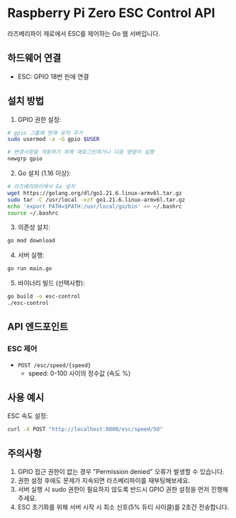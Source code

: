 # Raspberry Pi Zero ESC Control API

라즈베리파이 제로에서 ESC를 제어하는 Go 웹 서버입니다.

## 하드웨어 연결

- ESC: GPIO 18번 핀에 연결

## 설치 방법

1. GPIO 권한 설정:
```bash
# gpio 그룹에 현재 유저 추가
sudo usermod -a -G gpio $USER

# 변경사항을 적용하기 위해 재로그인하거나 다음 명령어 실행
newgrp gpio
```

2. Go 설치 (1.16 이상):
```bash
# 라즈베리파이에서 Go 설치
wget https://golang.org/dl/go1.21.6.linux-armv6l.tar.gz
sudo tar -C /usr/local -xzf go1.21.6.linux-armv6l.tar.gz
echo 'export PATH=$PATH:/usr/local/go/bin' >> ~/.bashrc
source ~/.bashrc
```

3. 의존성 설치:
```bash
go mod download
```

4. 서버 실행:
```bash
go run main.go
```

5. 바이너리 빌드 (선택사항):
```bash
go build -o esc-control
./esc-control
```

## API 엔드포인트

### ESC 제어
- `POST /esc/speed/{speed}`
  - speed: 0-100 사이의 정수값 (속도 %)

## 사용 예시

ESC 속도 설정:
```bash
curl -X POST "http://localhost:8000/esc/speed/50"
```

## 주의사항

1. GPIO 접근 권한이 없는 경우 "Permission denied" 오류가 발생할 수 있습니다.
2. 권한 설정 후에도 문제가 지속되면 라즈베리파이를 재부팅해보세요.
3. 서버 실행 시 sudo 권한이 필요하지 않도록 반드시 GPIO 권한 설정을 먼저 진행해주세요.
4. ESC 초기화를 위해 서버 시작 시 최소 신호(5% 듀티 사이클)를 2초간 전송합니다.